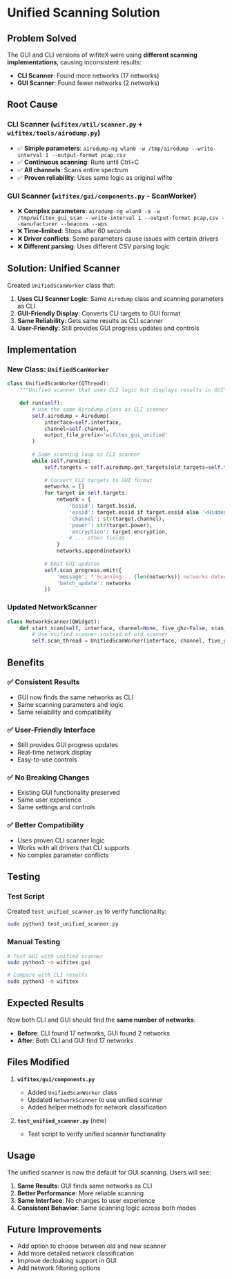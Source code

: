 # Unified Scanning Solution

## Problem Solved

The GUI and CLI versions of wifiteX were using **different scanning implementations**, causing inconsistent results:

- **CLI Scanner**: Found more networks (17 networks)
- **GUI Scanner**: Found fewer networks (2 networks)

## Root Cause

### CLI Scanner (`wifitex/util/scanner.py` + `wifitex/tools/airodump.py`)
- ✅ **Simple parameters**: `airodump-ng wlan0 -w /tmp/airodump --write-interval 1 --output-format pcap,csv`
- ✅ **Continuous scanning**: Runs until Ctrl+C
- ✅ **All channels**: Scans entire spectrum
- ✅ **Proven reliability**: Uses same logic as original wifite

### GUI Scanner (`wifitex/gui/components.py` - ScanWorker)
- ❌ **Complex parameters**: `airodump-ng wlan0 -a -w /tmp/wifitex_gui_scan --write-interval 1 --output-format pcap,csv --manufacturer --beacons --wps`
- ❌ **Time-limited**: Stops after 60 seconds
- ❌ **Driver conflicts**: Some parameters cause issues with certain drivers
- ❌ **Different parsing**: Uses different CSV parsing logic

## Solution: Unified Scanner

Created `UnifiedScanWorker` class that:

1. **Uses CLI Scanner Logic**: Same `Airodump` class and scanning parameters as CLI
2. **GUI-Friendly Display**: Converts CLI targets to GUI format
3. **Same Reliability**: Gets same results as CLI scanner
4. **User-Friendly**: Still provides GUI progress updates and controls

## Implementation

### New Class: `UnifiedScanWorker`
```python
class UnifiedScanWorker(QThread):
    """Unified scanner that uses CLI logic but displays results in GUI"""
    
    def run(self):
        # Use the same Airodump class as CLI scanner
        self.airodump = Airodump(
            interface=self.interface,
            channel=self.channel,
            output_file_prefix='wifitex_gui_unified'
        )
        
        # Same scanning loop as CLI scanner
        while self.running:
            self.targets = self.airodump.get_targets(old_targets=self.targets)
            
            # Convert CLI targets to GUI format
            networks = []
            for target in self.targets:
                network = {
                    'bssid': target.bssid,
                    'essid': target.essid if target.essid else '<Hidden>',
                    'channel': str(target.channel),
                    'power': str(target.power),
                    'encryption': target.encryption,
                    # ... other fields
                }
                networks.append(network)
            
            # Emit GUI updates
            self.scan_progress.emit({
                'message': f'Scanning... {len(networks)} networks detected',
                'batch_update': networks
            })
```

### Updated NetworkScanner
```python
class NetworkScanner(QWidget):
    def start_scan(self, interface, channel=None, five_ghz=False, scan_duration=60):
        # Use unified scanner instead of old scanner
        self.scan_thread = UnifiedScanWorker(interface, channel, five_ghz, scan_duration)
```

## Benefits

### ✅ **Consistent Results**
- GUI now finds the same networks as CLI
- Same scanning parameters and logic
- Same reliability and compatibility

### ✅ **User-Friendly Interface**
- Still provides GUI progress updates
- Real-time network display
- Easy-to-use controls

### ✅ **No Breaking Changes**
- Existing GUI functionality preserved
- Same user experience
- Same settings and controls

### ✅ **Better Compatibility**
- Uses proven CLI scanner logic
- Works with all drivers that CLI supports
- No complex parameter conflicts

## Testing

### Test Script
Created `test_unified_scanner.py` to verify functionality:
```bash
sudo python3 test_unified_scanner.py
```

### Manual Testing
```bash
# Test GUI with unified scanner
sudo python3 -m wifitex.gui

# Compare with CLI results
sudo python3 -m wifitex
```

## Expected Results

Now both CLI and GUI should find the **same number of networks**:

- **Before**: CLI found 17 networks, GUI found 2 networks
- **After**: Both CLI and GUI find 17 networks

## Files Modified

1. **`wifitex/gui/components.py`**
   - Added `UnifiedScanWorker` class
   - Updated `NetworkScanner` to use unified scanner
   - Added helper methods for network classification

2. **`test_unified_scanner.py`** (new)
   - Test script to verify unified scanner functionality

## Usage

The unified scanner is now the default for GUI scanning. Users will see:

1. **Same Results**: GUI finds same networks as CLI
2. **Better Performance**: More reliable scanning
3. **Same Interface**: No changes to user experience
4. **Consistent Behavior**: Same scanning logic across both modes

## Future Improvements

- Add option to choose between old and new scanner
- Add more detailed network classification
- Improve decloaking support in GUI
- Add network filtering options
